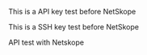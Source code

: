 This is a API key test before NetSkope

This is a SSH key test before NetSkope

API test with Netskope








